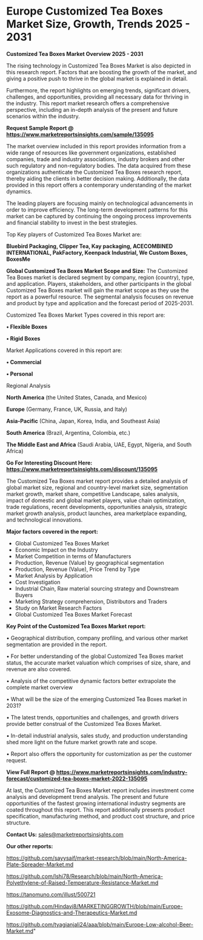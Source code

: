  # Europe Customized Tea Boxes Market Size, Growth, Trends 2025 - 2031

<Strong> Customized Tea Boxes Market Overview 2025 - 2031</strong>

The rising technology in Customized Tea Boxes Market is also depicted in this research report. Factors that are boosting the growth of the market, and giving a positive push to thrive in the global market is explained in detail.

Furthermore, the report highlights on emerging trends, significant drivers, challenges, and opportunities, providing all necessary data for thriving in the industry. This report market research offers a comprehensive perspective, including an in-depth analysis of the present and future scenarios within the industry.

<strong>Request Sample Report @ <a href=https://www.marketreportsinsights.com/sample/135095>https://www.marketreportsinsights.com/sample/135095</a></strong>

The market overview included in this report provides information from a wide range of resources like government organizations, established companies, trade and industry associations, industry brokers and other such regulatory and non-regulatory bodies. The data acquired from these organizations authenticate the Customized Tea Boxes research report, thereby aiding the clients in better decision making. Additionally, the data provided in this report offers a contemporary understanding of the market dynamics.

The leading players are focusing mainly on technological advancements in order to improve efficiency. The long-term development patterns for this market can be captured by continuing the ongoing process improvements and financial stability to invest in the best strategies.

Top Key players of Customized Tea Boxes Market are:

<strong>Bluebird Packaging, Clipper Tea, Kay packaging, ACECOMBINED INTERNATIONAL, PakFactory, Keenpack Industrial, We Custom Boxes, BoxesMe</strong>

<strong><b>Global Customized Tea Boxes Market Scope and Size:</b></strong>
The Customized Tea Boxes market is declared segment by company, region (country), type, and application. Players, stakeholders, and other participants in the global Customized Tea Boxes market will gain the market scope as they use the report as a powerful resource. The segmental analysis focuses on revenue and product by type and application and the forecast period of 2025-2031.

Customized Tea Boxes Market Types covered in this report are:

<strong>• Flexible Boxes

• Rigid Boxes</strong>

Market Applications covered in this report are:

<strong>• Commercial

• Personal</strong> 

Regional Analysis

<strong>North America</strong> (the United States, Canada, and Mexico)

<strong>Europe</strong> (Germany, France, UK, Russia, and Italy)

<strong>Asia-Pacific</strong> (China, Japan, Korea, India, and Southeast Asia)

<strong>South America</strong> (Brazil, Argentina, Colombia, etc.)

<strong>The Middle East and Africa</strong> (Saudi Arabia, UAE, Egypt, Nigeria, and South Africa)

<strong>Go For Interesting Discount Here: <a href=https://www.marketreportsinsights.com/discount/135095>https://www.marketreportsinsights.com/discount/135095</a></strong>

The Customized Tea Boxes market report provides a detailed analysis of global market size, regional and country-level market size, segmentation market growth, market share, competitive Landscape, sales analysis, impact of domestic and global market players, value chain optimization, trade regulations, recent developments, opportunities analysis, strategic market growth analysis, product launches, area marketplace expanding, and technological innovations.

<strong><b>Major factors covered in the report:</b></strong>
<ul>
  <li>Global Customized Tea Boxes Market </li>
  <li>Economic Impact on the Industry</li>
  <li>Market Competition in terms of Manufacturers</li>
  <li>Production, Revenue (Value) by geographical segmentation</li>
  <li>Production, Revenue (Value), Price Trend by Type</li>
  <li>Market Analysis by Application</li>
  <li>Cost Investigation</li>
  <li>Industrial Chain, Raw material sourcing strategy and Downstream Buyers</li>
  <li>Marketing Strategy comprehension, Distributors and Traders</li>
  <li>Study on Market Research Factors</li>
  <li>Global Customized Tea Boxes Market Forecast</li>
</ul>

<strong><b>Key Point of the Customized Tea Boxes Market report:</b></strong>

• Geographical distribution, company profiling, and various other market segmentation are provided in the report.

• For better understanding of the global Customized Tea Boxes market status, the accurate market valuation which comprises of size, share, and revenue are also covered.

• Analysis of the competitive dynamic factors better extrapolate the complete market overview

• What will be the size of the emerging Customized Tea Boxes market in 2031?

• The latest trends, opportunities and challenges, and growth drivers provide better construal of the Customized Tea Boxes Market.

• In-detail industrial analysis, sales study, and production understanding shed more light on the future market growth rate and scope.

• Report also offers the opportunity for customization as per the customer request.

<strong><b>View Full Report @ <a href=https://www.marketreportsinsights.com/industry-forecast/customized-tea-boxes-market-2022-135095>https://www.marketreportsinsights.com/industry-forecast/customized-tea-boxes-market-2022-135095</a></b></strong>


At last, the Customized Tea Boxes Market report includes investment come analysis and development trend analysis. The present and future opportunities of the fastest growing international industry segments are coated throughout this report. This report additionally presents product specification, manufacturing method, and product cost structure, and price structure.

<strong>Contact Us:</strong>
sales@marketreportsinsights.com

<strong>Our other reports:</strong>

<a href=https://github.com/sayysaif/market-research/blob/main/North-America-Plate-Spreader-Market.md>https://github.com/sayysaif/market-research/blob/main/North-America-Plate-Spreader-Market.md</a>

<a href=https://github.com/Ishi78/Research/blob/main/North-America-Polyethylene-of-Raised-Temperature-Resistance-Market.md>https://github.com/Ishi78/Research/blob/main/North-America-Polyethylene-of-Raised-Temperature-Resistance-Market.md</a>

<a href=https://tanomuno.com/illust/500721>https://tanomuno.com/illust/500721</a>

<a href=https://github.com/Hindavi8/MARKETINGGROWTH/blob/main/Europe-Exosome-Diagnostics-and-Therapeutics-Market.md>https://github.com/Hindavi8/MARKETINGGROWTH/blob/main/Europe-Exosome-Diagnostics-and-Therapeutics-Market.md</a>

<a href=https://github.com/tyagianjali24/aaa/blob/main/Europe-Low-alcohol-Beer-Market.md>https://github.com/tyagianjali24/aaa/blob/main/Europe-Low-alcohol-Beer-Market.md</a>"
